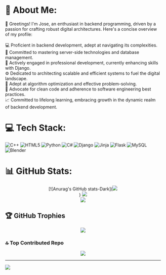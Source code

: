 # 💫 About Me:
🌟 Greetings! I'm Jose, an enthusiast in backend programming, driven by a passion for crafting robust digital architectures. Here's a concise overview of my profile:<br><br>💻 Proficient in backend development, adept at navigating its complexities.<br>🎯 Committed to mastering server-side technologies and database management.<br>🌱 Actively engaged in professional development, currently enhancing skills with Django.<br>⚙️ Dedicated to architecting scalable and efficient systems to fuel the digital landscape.<br>🧠 Adept at algorithm optimization and effective problem-solving.<br>🧹 Advocate for clean code and adherence to software engineering best practices.<br>📈 Committed to lifelong learning, embracing growth in the dynamic realm of backend development.


# 💻 Tech Stack:
![C++](https://img.shields.io/badge/c++-%2300599C.svg?style=for-the-badge&logo=c%2B%2B&logoColor=white) ![HTML5](https://img.shields.io/badge/html5-%23E34F26.svg?style=for-the-badge&logo=html5&logoColor=white) ![Python](https://img.shields.io/badge/python-3670A0?style=for-the-badge&logo=python&logoColor=ffdd54) ![C#](https://img.shields.io/badge/c%23-%23239120.svg?style=for-the-badge&logo=csharp&logoColor=white) ![Django](https://img.shields.io/badge/django-%23092E20.svg?style=for-the-badge&logo=django&logoColor=white) ![Jinja](https://img.shields.io/badge/jinja-white.svg?style=for-the-badge&logo=jinja&logoColor=black) ![Flask](https://img.shields.io/badge/flask-%23000.svg?style=for-the-badge&logo=flask&logoColor=white) ![MySQL](https://img.shields.io/badge/mysql-%2300000f.svg?style=for-the-badge&logo=mysql&logoColor=white) ![Blender](https://img.shields.io/badge/blender-%23F5792A.svg?style=for-the-badge&logo=blender&logoColor=white)

# 📊 GitHub Stats:
<div align="center">
  [![Anurag's GitHub stats-Dark](<img src="https://github-readme-stats.vercel.app/api?username=Jose05Code&theme=tokyonight&hide_border=false&include_all_commits=false&count_private=false"/><br/>)
  <img src="https://github-readme-streak-stats.herokuapp.com/?user=Jose05Code&theme=tokyonight&hide_border=false"/><br/>
  <img src="https://github-readme-stats.vercel.app/api/top-langs/?username=Jose05Code&theme=tokyonight&hide_border=false&include_all_commits=false&count_private=false&layout=compact"/>
</div>

## 🏆 GitHub Trophies
<div align="center">
  <img src="https://github-profile-trophy.vercel.app/?username=Jose05Code&theme=radical&no-frame=true&no-bg=false&margin-w=4"/>
</div>

### 🔝 Top Contributed Repo
<div align="center">
  <img src="https://github-contributor-stats.vercel.app/api?username=Jose05Code&limit=5&theme=dark&combine_all_yearly_contributions=true"/>
</div>

---
[![](https://visitcount.itsvg.in/api?id=Jose05Code&icon=0&color=0)](https://visitcount.itsvg.in)

<!-- Proudly created with GPRM ( https://gprm.itsvg.in ) -->
